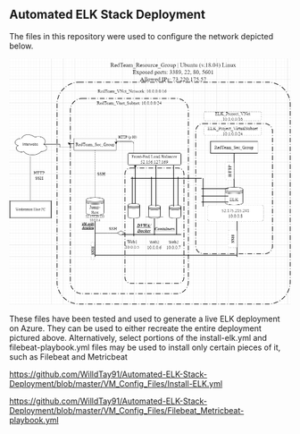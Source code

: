 ## Automated ELK Stack Deployment

The files in this repository were used to configure the network depicted below.

![Red-Team Network Topography](https://github.com/WilldTay91/Automated-ELK-Stack-Deployment/blob/master/ELK-Stack_Screen-Shots/ELK-PROJECT-TOPOGRAPHY.png)

These files have been tested and used to generate a live ELK deployment on Azure. They can be used to either recreate the entire deployment pictured above. Alternatively, select portions of the install-elk.yml and filebeat-playbook.yml files may be used to install only certain pieces of it, such as Filebeat and Metricbeat

https://github.com/WilldTay91/Automated-ELK-Stack-Deployment/blob/master/VM_Config_Files/Install-ELK.yml

https://github.com/WilldTay91/Automated-ELK-Stack-Deployment/blob/master/VM_Config_Files/Filebeat_Metricbeat-playbook.yml
